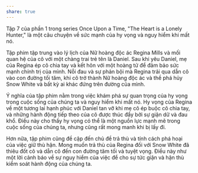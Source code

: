 ```yaml
---
share: true
---
```

Tập 7 của phần 1 trong series Once Upon a Time, "The Heart is a Lonely Hunter," là một câu chuyện về sức mạnh của hy vọng và nguy hiểm khi mất nó.

Tập phim tập trung vào lý lịch của Nữ hoàng độc ác Regina Mills và mối quan hệ của cô với một chàng trai trẻ tên là Daniel. Sau khi yêu Daniel, mẹ của Regina ép cô chia tay và kết hôn với một hoàng tử để đảm bảo sức mạnh chính trị của mình. Nỗi đau và sự phản bội mà Regina trải qua dẫn cô vào con đường tối tăm, khi cô trở thành Nữ hoàng độc ác và thề phá hủy Snow White và bất kỳ ai khác đứng trên đường của mình.

Ý nghĩa của tập phim nằm trong việc khám phá sự quan trọng của hy vọng trong cuộc sống của chúng ta và nguy hiểm khi mất nó. Hy vọng của Regina về một tương lai hạnh phúc với Daniel tan vỡ khi mẹ cô ép buộc cô chia tay, và những hành động tiếp theo của cô được thúc đẩy bởi sự giận dữ và đau khổ. Điều này cho thấy hy vọng có thể là một nguồn lực mạnh mẽ trong cuộc sống của chúng ta, nhưng cũng rất mong manh khi bị lấy đi.

Hơn nữa, tập phim cũng đề cập đến chủ đề trả thù và tính cách phá hoại của việc giữ thù hận. Mong muốn trả thù của Regina đối với Snow White đã thiêu đốt cô và dẫn cô đến con đường tăm tối và tuyệt vọng. Điều này như một lời cảnh báo về sự nguy hiểm của việc để cho sự tức giận và hận thù kiểm soát hành động của chúng ta.
